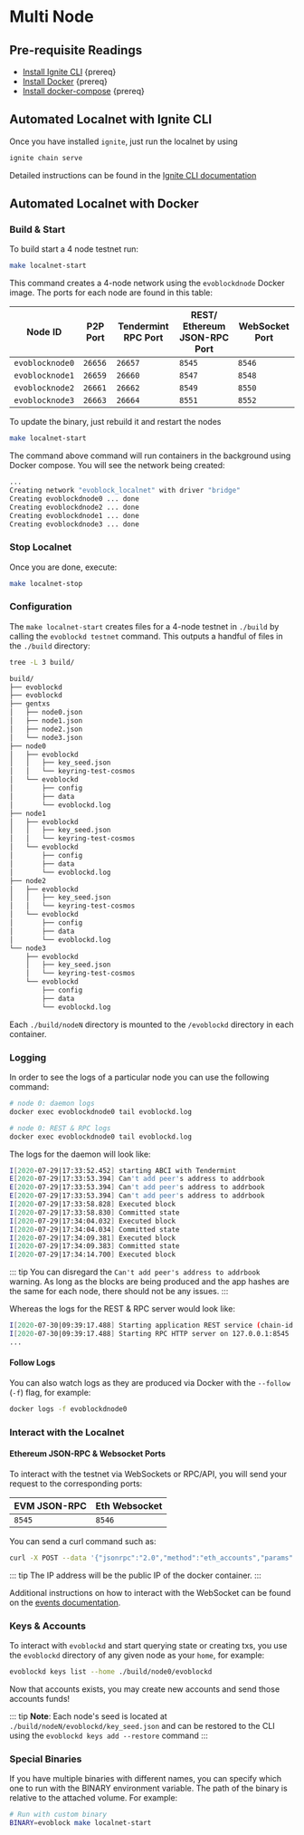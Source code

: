 <!--
order: 2
-->

# Multi Node

## Pre-requisite Readings

- [Install Ignite CLI](https://docs.ignite.com/guide/install.html)  {prereq}
- [Install Docker](https://docs.docker.com/engine/installation/)  {prereq}
- [Install docker-compose](https://docs.docker.com/compose/install/)  {prereq}

## Automated Localnet with Ignite CLI

Once you have installed `ignite`, just run the localnet by using

```bash
ignite chain serve 
```

Detailed instructions can be found in the [Ignite CLI documentation](https://docs.ignite.com/kb/serve.html)

## Automated Localnet with Docker

### Build & Start

To build start a 4 node testnet run:

```bash
make localnet-start
```

This command creates a 4-node network using the `evoblockdnode` Docker image.
The ports for each node are found in this table:

| Node ID          | P2P Port | Tendermint RPC Port | REST/ Ethereum JSON-RPC Port | WebSocket Port |
|------------------|----------|---------------------|------------------------------|----------------|
| `evoblocknode0` | `26656`  | `26657`             | `8545`                       | `8546`         |
| `evoblocknode1` | `26659`  | `26660`             | `8547`                       | `8548`         |
| `evoblocknode2` | `26661`  | `26662`             | `8549`                       | `8550`         |
| `evoblocknode3` | `26663`  | `26664`             | `8551`                       | `8552`         |

To update the binary, just rebuild it and restart the nodes

```bash
make localnet-start
```

The command above  command will run containers in the background using Docker compose. You will see the network being created:

```bash
...
Creating network "evoblock_localnet" with driver "bridge"
Creating evoblockdnode0 ... done
Creating evoblockdnode2 ... done
Creating evoblockdnode1 ... done
Creating evoblockdnode3 ... done
```

### Stop Localnet

Once you are done, execute:

```bash
make localnet-stop
```

### Configuration

The `make localnet-start` creates files for a 4-node testnet in `./build` by
calling the `evoblockd testnet` command. This outputs a handful of files in the
`./build` directory:

```bash
tree -L 3 build/

build/
├── evoblockd
├── evoblockd
├── gentxs
│   ├── node0.json
│   ├── node1.json
│   ├── node2.json
│   └── node3.json
├── node0
│   ├── evoblockd
│   │   ├── key_seed.json
│   │   └── keyring-test-cosmos
│   └── evoblockd
│       ├── config
│       ├── data
│       └── evoblockd.log
├── node1
│   ├── evoblockd
│   │   ├── key_seed.json
│   │   └── keyring-test-cosmos
│   └── evoblockd
│       ├── config
│       ├── data
│       └── evoblockd.log
├── node2
│   ├── evoblockd
│   │   ├── key_seed.json
│   │   └── keyring-test-cosmos
│   └── evoblockd
│       ├── config
│       ├── data
│       └── evoblockd.log
└── node3
    ├── evoblockd
    │   ├── key_seed.json
    │   └── keyring-test-cosmos
    └── evoblockd
        ├── config
        ├── data
        └── evoblockd.log
```

Each `./build/nodeN` directory is mounted to the `/evoblockd` directory in each container.

### Logging

In order to see the logs of a particular node you can use the following command:

```bash
# node 0: daemon logs
docker exec evoblockdnode0 tail evoblockd.log

# node 0: REST & RPC logs
docker exec evoblockdnode0 tail evoblockd.log
```

The logs for the daemon will look like:

```bash
I[2020-07-29|17:33:52.452] starting ABCI with Tendermint                module=main
E[2020-07-29|17:33:53.394] Can't add peer's address to addrbook         module=p2p err="Cannot add non-routable address 272a247b837653cf068d39efd4c407ffbd9a0e6f@192.168.10.5:26656"
E[2020-07-29|17:33:53.394] Can't add peer's address to addrbook         module=p2p err="Cannot add non-routable address 3e05d3637b7ebf4fc0948bbef01b54d670aa810a@192.168.10.4:26656"
E[2020-07-29|17:33:53.394] Can't add peer's address to addrbook         module=p2p err="Cannot add non-routable address 689f8606ede0b26ad5b79ae244c14cc67ab4efe7@192.168.10.3:26656"
I[2020-07-29|17:33:58.828] Executed block                               module=state height=88 validTxs=0 invalidTxs=0
I[2020-07-29|17:33:58.830] Committed state                              module=state height=88 txs=0 appHash=90CC5FA53CF8B5EC49653A14DA20888AD81C92FCF646F04D501453FD89FCC791
I[2020-07-29|17:34:04.032] Executed block                               module=state height=89 validTxs=0 invalidTxs=0
I[2020-07-29|17:34:04.034] Committed state                              module=state height=89 txs=0 appHash=0B54C4DB1A0DACB1EEDCD662B221C048C826D309FD2A2F31FF26BAE8D2D7D8D7
I[2020-07-29|17:34:09.381] Executed block                               module=state height=90 validTxs=0 invalidTxs=0
I[2020-07-29|17:34:09.383] Committed state                              module=state height=90 txs=0 appHash=75FD1EE834F0669D5E717C812F36B21D5F20B3CCBB45E8B8D415CB9C4513DE51
I[2020-07-29|17:34:14.700] Executed block                               module=state height=91 validTxs=0 invalidTxs=0
```

::: tip
You can disregard the `Can't add peer's address to addrbook` warning. As long as the blocks are
being produced and the app hashes are the same for each node, there should not be any issues.
:::

Whereas the logs for the REST & RPC server would look like:

```bash
I[2020-07-30|09:39:17.488] Starting application REST service (chain-id: "7305661614933169792")... module=rest-server
I[2020-07-30|09:39:17.488] Starting RPC HTTP server on 127.0.0.1:8545   module=rest-server
...
```

#### Follow Logs

You can also watch logs as they are produced via Docker with the `--follow` (`-f`) flag, for
example:

```bash
docker logs -f evoblockdnode0
```

### Interact with the Localnet

#### Ethereum JSON-RPC & Websocket Ports

To interact with the testnet via WebSockets or RPC/API, you will send your request to the corresponding ports:

| EVM JSON-RPC | Eth Websocket |
|--------------|---------------|
| `8545`       | `8546`        |

You can send a curl command such as:

```bash
curl -X POST --data '{"jsonrpc":"2.0","method":"eth_accounts","params":[],"id":1}' -H "Content-Type: application/json" 192.162.10.1:8545
```

::: tip
The IP address will be the public IP of the docker container.
:::

Additional instructions on how to interact with the WebSocket can be found on the [events documentation](./../json-rpc/events.md#ethereum-websocket).

### Keys & Accounts

To interact with `evoblockd` and start querying state or creating txs, you use the
`evoblockd` directory of any given node as your `home`, for example:

```bash
evoblockd keys list --home ./build/node0/evoblockd
```

Now that accounts exists, you may create new accounts and send those accounts
funds!

::: tip
**Note**: Each node's seed is located at `./build/nodeN/evoblockd/key_seed.json` and can be restored to the CLI using the `evoblockd keys add --restore` command
:::

### Special Binaries

If you have multiple binaries with different names, you can specify which one to run with the BINARY environment variable. The path of the binary is relative to the attached volume. For example:

```bash
# Run with custom binary
BINARY=evoblock make localnet-start
```
